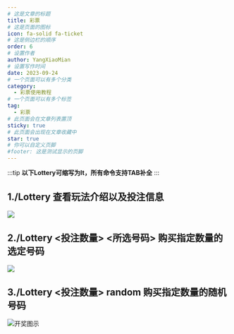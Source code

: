 ```yaml
---
# 这是文章的标题
title: 彩票
# 这是页面的图标
icon: fa-solid fa-ticket
# 这是侧边栏的顺序
order: 6
# 设置作者
author: YangXiaoMian
# 设置写作时间
date: 2023-09-24
# 一个页面可以有多个分类
category:
  - 彩票使用教程
# 一个页面可以有多个标签
tag:
  - 彩票
# 此页面会在文章列表置顶
sticky: true
# 此页面会出现在文章收藏中
star: true
# 你可以自定义页脚
#footer: 这是测试显示的页脚
---
```

:::tip
**以下Lottery可缩写为lt，所有命令支持TAB补全**
:::

## **1./Lottery 查看玩法介绍以及投注信息**

![](https://m1.miaomc.cn/uploads/20230924_6510375f9501c.png)

## **2./Lottery <投注数量> <所选号码> 购买指定数量的选定号码**

![](https://m1.miaomc.cn/uploads/20230924_6510383ac1bb9.png)

## **3./Lottery <投注数量> random 购买指定数量的随机号码**

![开奖图示](https://m1.miaomc.cn/uploads/20230924_6510386233493.gif)
